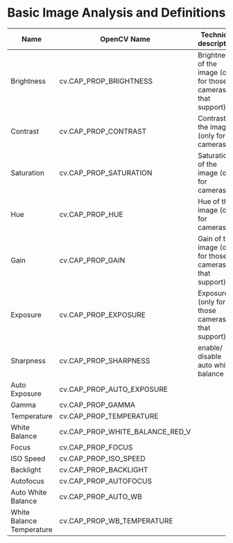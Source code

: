 # Basic Image Analysis and Definitions
| Name                      | OpenCV Name                     | Technical description                                          |
| ------------------------- | ------------------------------- | -------------------------------------------------------------- |
| Brightness                | cv.CAP_PROP_BRIGHTNESS          | Brightness of the image (only for those cameras that support). |
| Contrast                  | cv.CAP_PROP_CONTRAST            | Contrast of the image (only for cameras).                      |
| Saturation                | cv.CAP_PROP_SATURATION          | Saturation of the image (only for cameras).                    |
| Hue                       | cv.CAP_PROP_HUE                 | Hue of the image (only for cameras).                           |
| Gain                      | cv.CAP_PROP_GAIN                | Gain of the image (only for those cameras that support).       |
| Exposure                  | cv.CAP_PROP_EXPOSURE            | Exposure (only for those cameras that support).                |
| Sharpness                 | cv.CAP_PROP_SHARPNESS           | enable/ disable auto white-balance                             |
| Auto Exposure             | cv.CAP_PROP_AUTO_EXPOSURE       |                                                                |
| Gamma                     | cv.CAP_PROP_GAMMA               |                                                                |
| Temperature               | cv.CAP_PROP_TEMPERATURE         |                                                                |
| White Balance             | cv.CAP_PROP_WHITE_BALANCE_RED_V |                                                                |
| Focus                     | cv.CAP_PROP_FOCUS               |                                                                |
| ISO Speed                 | cv.CAP_PROP_ISO_SPEED           |                                                                |
| Backlight                 | cv.CAP_PROP_BACKLIGHT           |                                                                |
| Autofocus                 | cv.CAP_PROP_AUTOFOCUS           |                                                                |
| Auto White Balance        | cv.CAP_PROP_AUTO_WB             |                                                                |
| White Balance Temperature | cv.CAP_PROP_WB_TEMPERATURE      |                                                                |